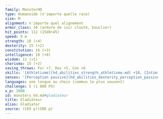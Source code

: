 ```yaml
---
family: MonsterHD
type: Humanoïde (n'importe quelle race)
size: M
alignment: n'importe quel alignement
armor_class: 16 (armure de cuir clouté, bouclier)
hit_points: 112 (15d8+45)
speed: 9 m
strength: 18 (+4)
dexterity: 15 (+2)
constitution: 16 (+3)
intelligence: 10 (+0)
wisdom: 12 (+1)
charisma: 15 (+2)
saving_throws: For +7, Dex +5, Con +6
skills: '[Athlétisme](hd_abilities_strength_athletisme.md) +10, [Intimidation](hd_abilities_charisma_intimidation.md) +5'
senses: '[Perception passive](hd_abilities_dexterity_perception_passive.md) 11'
languages: une langue au choix (commun le plus souvent)
challenge: 5 (1 800 PX)
x_p: 1800
id: monsters_hd.md#gladiateur
title: Gladiateur
alias: Gladiator
source: (CEO p)(SRD p)
---
```


